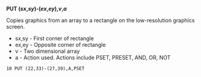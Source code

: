 **PUT (*sx*,*sy*)-(*ex*,*ey*),*v*,*a***

Copies graphics from an array to a rectangle on the low-resolution graphics screen.

- sx,sy - First corner of rectangle
- ex,ey - Opposite corner of rectangle
- v     - Two dimensional array
- a     - Action used.  Actions include PSET, PRESET, AND, OR, NOT

```ecb2
10 PUT (22,33)-(27,39),A,PSET
```
